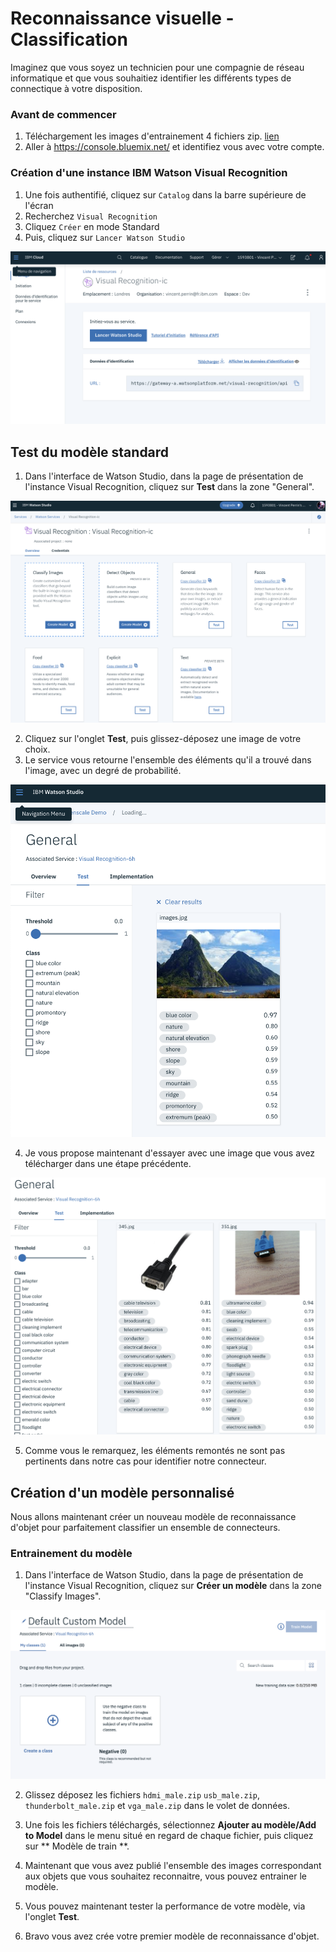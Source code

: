 # Reconnaissance visuelle - Classification

Imaginez que vous soyez un technicien pour une compagnie de réseau informatique et que vous souhaitiez identifier les différents types de connectique à votre disposition. 

### Avant de commencer

1. Téléchargement les images d'entrainement 4 fichiers zip. [lien](https://github.com/watson-developer-cloud/visual-recognition-coreml/tree/master/Training%20Images)
2. Aller à  https://console.bluemix.net/ et identifiez vous avec votre compte.

### Création d'une instance IBM Watson Visual Recognition
1. Une fois authentifié, cliquez sur `Catalog` dans la barre supérieure de l'écran
2. Recherchez `Visual Recognition`
5. Cliquez `Créer` en mode Standard
6. Puis, cliquez sur `Lancer Watson Studio`

![Lancer Watson Studio](/images/launch.jpg)

## Test du modèle standard

1. Dans l'interface de Watson Studio, dans la page de présentation de l'instance Visual Recognition, cliquez sur **Test** dans la zone "General".

![allmodel](/images/allmodel.jpg)

2. Cliquez sur l'onglet **Test**, puis glissez-déposez une image de votre choix.
3. Le service vous retourne l'ensemble des éléments qu'il a trouvé dans l'image, avec un degré de probabilité.

![allmodel](/images/vr.jpg)

4. Je vous propose maintenant d'essayer avec une image que vous avez télécharger dans une étape précédente.

![allmodel](/images/image-vga.jpg)

5. Comme vous le remarquez, les éléments remontés ne sont pas pertinents dans notre cas pour identifier notre connecteur.

## Création d'un modèle personnalisé

Nous allons maintenant créer un nouveau modèle de reconnaissance d'objet pour parfaitement classifier un ensemble de connecteurs.

### Entrainement du modèle
1. Dans l'interface de Watson Studio, dans la page de présentation de l'instance Visual Recognition, cliquez sur **Créer un modèle** dans la zone "Classify Images".

![new project](/images/classify.png)

2. Glissez déposez les fichiers `hdmi_male.zip` `usb_male.zip`,` thunderbolt_male.zip` et `vga_male.zip` dans le volet de données.

3. Une fois les fichiers téléchargés, sélectionnez **Ajouter au modèle/Add to Model** dans le menu situé en regard de chaque fichier, puis cliquez sur ** Modèle de train **.

4. Maintenant que vous avez publié l'ensemble des images correspondant aux objets que vous souhaitez reconnaitre, vous pouvez entrainer le modèle.

5. Vous pouvez maintenant tester la performance de votre modèle, via l'onglet **Test**.

6. Bravo vous avez crée votre premier modèle de reconnaissance d'objet.
